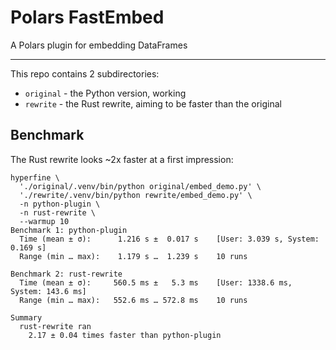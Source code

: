 # Polars FastEmbed

A Polars plugin for embedding DataFrames

---

This repo contains 2 subdirectories:

- `original` - the Python version, working
- `rewrite` - the Rust rewrite, aiming to be faster than the original

## Benchmark

The Rust rewrite looks ~2x faster at a first impression:

```
hyperfine \
  './original/.venv/bin/python original/embed_demo.py' \
  './rewrite/.venv/bin/python rewrite/embed_demo.py' \
  -n python-plugin \
  -n rust-rewrite \
  --warmup 10
Benchmark 1: python-plugin
  Time (mean ± σ):      1.216 s ±  0.017 s    [User: 3.039 s, System: 0.169 s]
  Range (min … max):    1.179 s …  1.239 s    10 runs

Benchmark 2: rust-rewrite
  Time (mean ± σ):     560.5 ms ±   5.3 ms    [User: 1338.6 ms, System: 143.6 ms]
  Range (min … max):   552.6 ms … 572.8 ms    10 runs

Summary
  rust-rewrite ran
    2.17 ± 0.04 times faster than python-plugin
```
